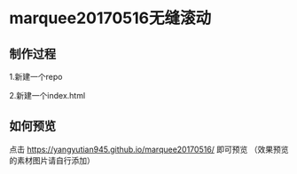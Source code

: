 # marquee20170516无缝滚动
 
## 制作过程

1.新建一个repo

2.新建一个index.html

## 如何预览

点击 https://yangyutian945.github.io/marquee20170516/ 即可预览
（效果预览的素材图片请自行添加）
